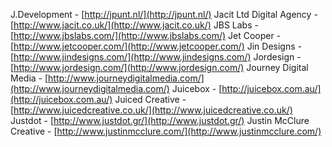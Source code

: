 J.Development - [http://jpunt.nl/](http://jpunt.nl/)
Jacit Ltd Digital Agency - [http://www.jacit.co.uk/](http://www.jacit.co.uk/)
JBS Labs - [http://www.jbslabs.com/](http://www.jbslabs.com/)
Jet Cooper - [http://www.jetcooper.com/](http://www.jetcooper.com/)
Jin Designs - [http://www.jindesigns.com/](http://www.jindesigns.com/)
Jordesign - [http://www.jordesign.com/](http://www.jordesign.com/)
Journey Digital Media - [http://www.journeydigitalmedia.com/](http://www.journeydigitalmedia.com/)
Juicebox - [http://juicebox.com.au/](http://juicebox.com.au/)
Juiced Creative - [http://www.juicedcreative.co.uk/](http://www.juicedcreative.co.uk/)
Justdot - [http://www.justdot.gr/](http://www.justdot.gr/)
Justin McClure Creative - [http://www.justinmcclure.com/](http://www.justinmcclure.com/)